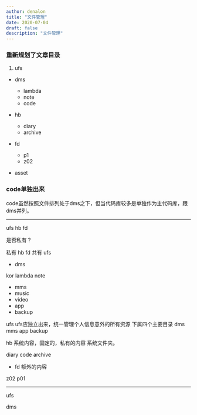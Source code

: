 ```yaml
---
author: denalon
title: "文件管理"
date: 2020-07-04
draft: false
description: "文件管理"
---
```



### 重新规划了文章目录

1. ufs

- dms
    + lambda
    + note
    + code

- hb
    + diary
    + archive
- fd
    + p1
    + z02
- asset



### code单独出来

code虽然按照文件排列处于dms之下，但当代码库较多是单独作为主代码库，跟dms并列。

----

ufs hb fd


是否私有？

私有 hb fd
共有 ufs



- dms

kor lambda note
- mms 
- music 
- video 
- app 
- backup


ufs
ufs应独立出来，统一管理个人信息意外的所有资源
下属四个主要目录 dms mms app backup


hb
系统内容，固定的，私有的内容 系统文件夹。

diary code archive 

- fd
额外的内容

z02 p01


----


ufs 

dms 

